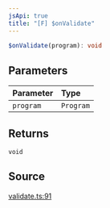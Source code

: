 ```yaml
---
jsApi: true
title: "[F] $onValidate"
---
```


```ts
$onValidate(program): void
```

## Parameters

| Parameter | Type      |
| :-------- | :-------- |
| `program` | `Program` |

## Returns

`void`

## Source

[validate.ts:91](https://github.com/markcowl/cadl/blob/3db15286/packages/rest/src/validate.ts#L91)
